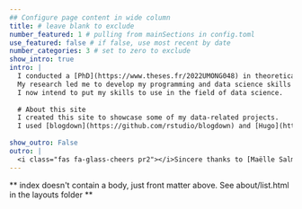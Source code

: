 ```yaml
---
## Configure page content in wide column
title: # leave blank to exclude
number_featured: 1 # pulling from mainSections in config.toml
use_featured: false # if false, use most recent by date
number_categories: 3 # set to zero to exclude
show_intro: true
intro: |
  I conducted a [PhD](https://www.theses.fr/2022UMONG048) in theoretical ecology regarding the dynamics and stability of spatially structured ecosystem.
  My research led me to develop my programming and data science skills to solve problems such as fitting demographic models on [ecological](https://doi.org/10.1111/ele.13692) [data](https://doi.org/10.1098/rspb.2022.0543) using bayesian statistics, or [automated species identification](https://doi.org/10.1098/rspb.2022.0543) and counting from video data.
  I now intend to put my skills to use in the field of data science.
  
  # About this site
  I created this site to showcase some of my data-related projects.
  I used [blogdown](https://github.com/rstudio/blogdown) and [Hugo](https://gohugo.io/), with the theme [Hugo Apéro](https://hugo-apero-docs.netlify.app/).
  
show_outro: False
outro: |
  <i class="fas fa-glass-cheers pr2"></i>Sincere thanks to [Maëlle Salmon](https://masalmon.eu/) for her help naming this Hugo theme!
---
```


** index doesn't contain a body, just front matter above.
See about/list.html in the layouts folder **